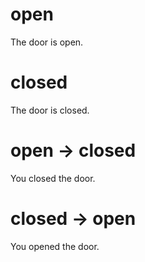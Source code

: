 # open

The door is open.

# closed

The door is closed.

# open -> closed

You closed the door.

# closed -> open

You opened the door.